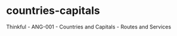 countries-capitals
==================

Thinkful - ANG-001 - Countries and Capitals - Routes and Services
